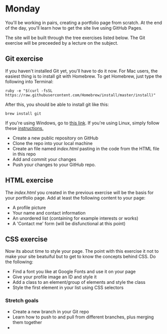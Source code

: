 # Monday  

You'll be working in pairs, creating a portfolio page from scratch. At the end of the day, you'll learn how to get the site live using GitHub Pages.

The site will be built through the tree exercises listed below. The Git exercise will be preceeded by a lecture on the subject.  

## Git exercise

If you haven't installed Git yet, you'll have to do it now.
For Mac users, the easiest thing is to install git with Homebrew. To get Homebrew, just type the following into Terminal:

	ruby -e "$(curl -fsSL https://raw.githubusercontent.com/Homebrew/install/master/install)"

After this, you should be able to install git like this:

	brew install git

If you're using Windows, go to [this link](http://git-scm.com/download/win). If you're using Linux, simply follow these [instructions.](http://git-scm.com/download/linux.)

* Create a new public repository on GitHub
* Clone the repo into your local machine
* Create an file named *index.html* pasting in the code from the HTML file in this repo
* Add and commit your changes
* Push your changes to your GitHub repo.

## HTML exercise

The *index.html* you created in the previous exercise will be the basis for your portfolio page. Add at least the following content to your page:

* A profile picture
* Your name and contact information
* An unordered list (containing for example interests or works)
* A 'Contact me' form (will be disfunctional at this point)

## CSS exercise

Now its about time to style your page. The point with this exercise it not to make your site beatuiful but to get to know the concepts behind CSS. Do the following:

* Find a font you like at Google Fonts and use it on your page
* Give your profile image an ID and style it 
* Add a class to an element/group of elements and style the class
* Style the first element in your list using CSS selectors

### Stretch goals

* Create a new branch in your Git repo
* Learn how to push to and pull from different branches, plus merging them together
* 